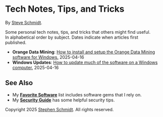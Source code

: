 
# Tech Notes, Tips, and Tricks

By [Steve Schmidt](https://steve.czmyt.com).

Some personal tech notes, tips, and tricks that others might find useful.<br />
In alphabetical order by subject.  Dates indicate when articles first published.

- **Orange Data Mining**: [How to install and setup the Orange Data Mining software for Windows.](orange-data-mining-install-windows.md) 2025-04-16
- **Windows Updates**: [How to update much of the software on a Windows computer.](windows-computer-update.md) 2025-04-16

## See Also
- My [**Favorite Software**](/favorite-software.md) list includes software gems that I rely on.
- My [**Security Guide**](https://github.com/czmyt/security-guide/blob/main/README.md) has some helpful security tips.

Copyright 2025 [Stephen Schmidt](https://steve.czmyt.com).  All rights reserved.
